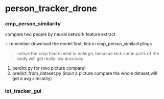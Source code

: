 # person_tracker_drone

### cmp_person_similarity  
compare two people by neural network feature extract  

:bulb: remember download the model first, link in cmp_person_similarity/logs  
> notice the crop block need to enlarge, becasue lack some parts of the body will get really low accuracy  
1. perdict.py for (two picture compare)  
2. predict_from_dataset.py (input a picture compare the whole dataset,will get a avg similarity)  


### iot_tracker_gui
